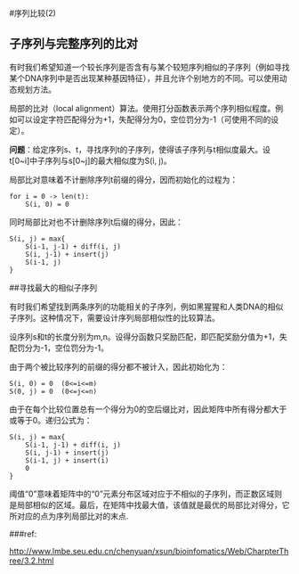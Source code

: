 #序列比较(2)



## 子序列与完整序列的比对

有时我们希望知道一个较长序列是否含有与某个较短序列相似的子序列（例如寻找某个DNA序列中是否出现某种基因特征），并且允许个别地方的不同。可以使用动态规划方法。

局部的比对（local alignment）算法。使用打分函数表示两个序列相似程度。例如可以设定字符匹配得分为+1，失配得分为0，空位罚分为-1（可使用不同的设定）。

**问题**：给定序列s、t，寻找序列t的子序列，使得该子序列与t相似度最大。设t[0~i]中子序列与s[0~j]的最大相似度为S(i, j)。

局部比对意味着不计删除序列t前缀的得分，因而初始化的过程为：

	for i = 0 -> len(t):
		S(i, 0) = 0

同时局部比对也不计删除序列t后缀的得分，因此：

	S(i, j) = max{
		S(i-1, j-1) + diff(i, j)
		S(i, j-1) + insert(j)
		S(i-1, j)
	}

##寻找最大的相似子序列

有时我们希望找到两条序列的功能相关的子序列，例如黑猩猩和人类DNA的相似子序列。这种情况下，需要设计序列局部相似性的比较算法。

设序列s和t的长度分别为m,n。设得分函数只奖励匹配，即匹配奖励分值为+1，失配罚分为-1，空位罚分为-1。

由于两个被比较序列的前缀的得分都不被计入，因此初始化为：

	S(i, 0) = 0  (0<=i<=m)
	S(0, j) = 0  (0<=j<=n)

由于在每个比较位置总有一个得分为0的空后缀比对，因此矩阵中所有得分都大于或等于0。递归公式为：

	S(i, j) = max{
		S(i-1, j-1) + diff(i, j)
		S(i, j-1) + insert(j)
		S(i-1, j) + insert(i)
		0
	}

阈值“0”意味着矩阵中的“0”元素分布区域对应于不相似的子序列，而正数区域则是局部相似的区域。最后，在矩阵中找最大值，该值就是最优的局部比对得分，它所对应的点为序列局部比对的末点.

###ref:

http://www.lmbe.seu.edu.cn/chenyuan/xsun/bioinfomatics/Web/CharpterThree/3.2.html

